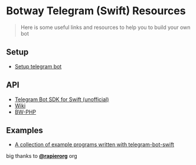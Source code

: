 # Botway Telegram (Swift) Resources

> Here is some useful links and resources to help you to build your own bot

## Setup

- [Setup telegram bot](https://github.com/abdfnx/botway/discussions/5)

## API

- [Telegram Bot SDK for Swift (unofficial)](https://github.com/rapierorg/telegram-bot-swift)
- [Wiki](https://github.com/rapierorg/telegram-bot-swift/wiki)
- [BW-PHP](https://github.com/abdfnx/botway/tree/main/packages/bw-php)

## Examples

- [A collection of example programs written with telegram-bot-swift](https://github.com/rapierorg/telegram-bot-swift/tree/master/Examples)

big thanks to [**@rapierorg**](https://github.com/rapierorg) org
